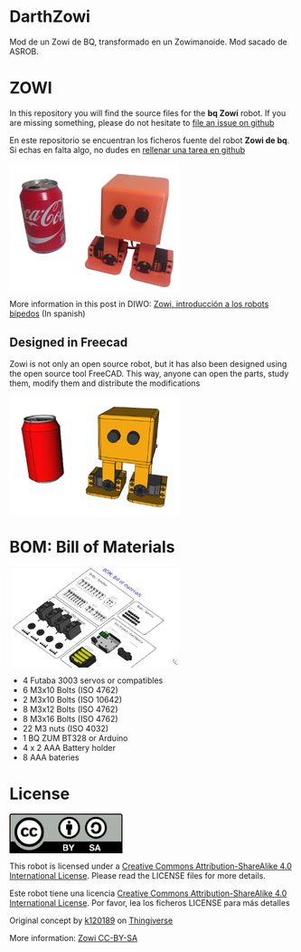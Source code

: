# DarthZowi
Mod de un Zowi de BQ, transformado en un Zowimanoide. Mod sacado de ASROB.

# ZOWI

In this repository you will find the source files for the **bq Zowi** robot. If you are missing something, please do not hesitate to [file an issue on github](https://github.com/bq/zowiissues)

En este repositorio se encuentran los ficheros fuente del robot **Zowi de bq**. Si echas en falta algo, no dudes en [rellenar una tarea en github](https://github.com/bq/zowi/issues)


<img src="images/zowi-image-1.png" width="300" align="center"> 


More information in this post in DIWO: [Zowi, introducción a los robots bípedos](http://diwo.bq.com/zowi-introduccion-a-los-robots-bipedos/) (In spanish)

## Designed in Freecad

Zowi is not only an open source robot, but it has also been designed using the open source tool FreeCAD. This way, anyone can open the parts, study them, modify them and distribute the modifications

<img src="images/zowi-image-2.png" width="300" align="center"> 

# BOM: Bill of Materials

<img src="images/zowi-bom.png" width="300" align="center"> 

* 4 Futaba 3003 servos or compatibles
* 6 M3x10 Bolts (ISO 4762)
* 2 M3x10 Bolts (ISO 10642)
* 8 M3x12 Bolts (ISO 4762)
* 8 M3x16 Bolts (ISO 4762)
* 22 M3 nuts (ISO 4032)
* 1 BQ ZUM BT328 or Arduino
* 4 x 2 AAA Battery holder
* 8 AAA bateries


# License 

<img src="images/by-sa.png" width="200" align = "center">

This robot is licensed under a [Creative Commons Attribution-ShareAlike 4.0 International License](http://creativecommons.org/licenses/by-sa/4.0/). Please read the LICENSE files for more details.

Este robot tiene una licencia [Creative Commons Attribution-ShareAlike 4.0 International License](http://creativecommons.org/licenses/by-sa/4.0/). Por favor, lea los ficheros LICENSE para más detalles

Original concept by [k120189](http://www.thingiverse.com/k120189/about) on [Thingiverse](http://www.thingiverse.com/thing:43708)

More information: [Zowi CC-BY-SA](http://diwo.bq.com/zowi-cc-by-sa/)

